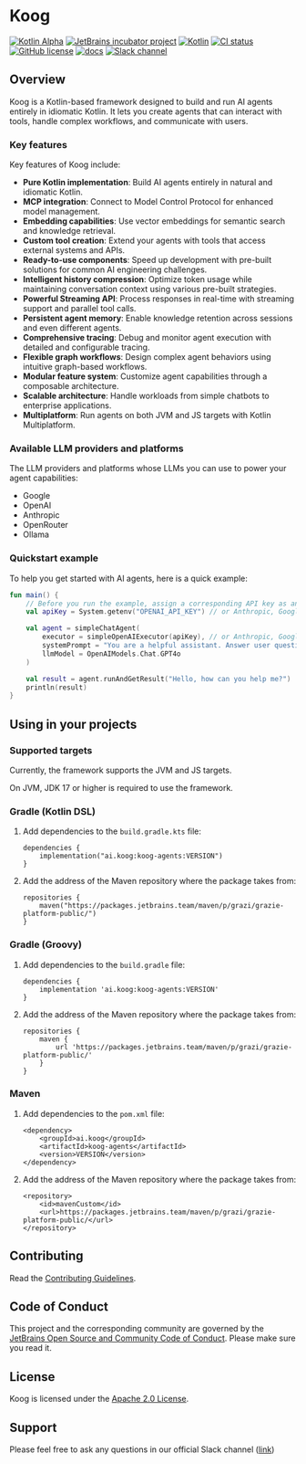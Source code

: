 # Koog

[![Kotlin Alpha](https://kotl.in/badges/alpha.svg)](https://kotlinlang.org/docs/components-stability.html)
[![JetBrains incubator project](https://jb.gg/badges/incubator.svg)](https://github.com/JetBrains#jetbrains-on-github)
[![Kotlin](https://img.shields.io/badge/kotlin-2.1-blue.svg?logo=kotlin)](http://kotlinlang.org)
[![CI status](https://img.shields.io/github/checks-status/JetBrains/koog/main)](https://github.com/JetBrains/koog/actions?query=branch%3Amain)
[![GitHub license](https://img.shields.io/github/license/JetBrains/koog)](LICENSE)
[![docs](https://img.shields.io/badge/documentation-blue)](https://docs.koog.ai)
[![Slack channel](https://img.shields.io/badge/chat-slack-green.svg?logo=slack)](https://kotlinlang.slack.com/messages/koog-agentic-framework/)
<!-- TODO: maven central link -->

## Overview

Koog is a Kotlin-based framework designed to build and run AI agents entirely in idiomatic Kotlin. It lets you create agents that can interact with tools, handle complex workflows, and communicate with users.

### Key features

Key features of Koog include:

- **Pure Kotlin implementation**: Build AI agents entirely in natural and idiomatic Kotlin.
- **MCP integration**: Connect to Model Control Protocol for enhanced model management.
- **Embedding capabilities**: Use vector embeddings for semantic search and knowledge retrieval.
- **Custom tool creation**: Extend your agents with tools that access external systems and APIs.
- **Ready-to-use components**: Speed up development with pre-built solutions for common AI engineering challenges.
- **Intelligent history compression**: Optimize token usage while maintaining conversation context using various pre-built strategies.
- **Powerful Streaming API**: Process responses in real-time with streaming support and parallel tool calls.
- **Persistent agent memory**: Enable knowledge retention across sessions and even different agents.
- **Comprehensive tracing**: Debug and monitor agent execution with detailed and configurable tracing.
- **Flexible graph workflows**: Design complex agent behaviors using intuitive graph-based workflows.
- **Modular feature system**: Customize agent capabilities through a composable architecture.
- **Scalable architecture**: Handle workloads from simple chatbots to enterprise applications.
- **Multiplatform**: Run agents on both JVM and JS targets with Kotlin Multiplatform.

### Available LLM providers and platforms

The LLM providers and platforms whose LLMs you can use to power your agent capabilities:

- Google
- OpenAI
- Anthropic
- OpenRouter
- Ollama

### Quickstart example

To help you get started with AI agents, here is a quick example:

```kotlin
fun main() {
    // Before you run the example, assign a corresponding API key as an environment variable.
    val apiKey = System.getenv("OPENAI_API_KEY") // or Anthropic, Google, OpenRouter, etc.

    val agent = simpleChatAgent(
        executor = simpleOpenAIExecutor(apiKey), // or Anthropic, Google, OpenRouter, etc.
        systemPrompt = "You are a helpful assistant. Answer user questions concisely.",
        llmModel = OpenAIModels.Chat.GPT4o
    )

    val result = agent.runAndGetResult("Hello, how can you help me?")
    println(result)
}
```

## Using in your projects

### Supported targets

Currently, the framework supports the JVM and JS targets.

On JVM, JDK 17 or higher is required to use the framework.

### Gradle (Kotlin DSL)

1. Add dependencies to the `build.gradle.kts` file:

    ```
    dependencies {
        implementation("ai.koog:koog-agents:VERSION")
    }
    ```

2. Add the address of the Maven repository where the package takes from:

    ```
    repositories {
        maven("https://packages.jetbrains.team/maven/p/grazi/grazie-platform-public/")
    }
    ```

### Gradle (Groovy)

1. Add dependencies to the `build.gradle` file:

    ```
    dependencies {
        implementation 'ai.koog:koog-agents:VERSION'
    }
    ```

2. Add the address of the Maven repository where the package takes from:

    ```
    repositories {
        maven {
            url 'https://packages.jetbrains.team/maven/p/grazi/grazie-platform-public/'
        }
    }
    ```

### Maven

1. Add dependencies to the `pom.xml` file:

    ```
    <dependency>
        <groupId>ai.koog</groupId>
        <artifactId>koog-agents</artifactId>
        <version>VERSION</version>
    </dependency>
    ```

2. Add the address of the Maven repository where the package takes from:

    ```
    <repository>
        <id>mavenCustom</id>
        <url>https://packages.jetbrains.team/maven/p/grazi/grazie-platform-public/</url>
    </repository>
    ```

## Contributing
Read the [Contributing Guidelines](CONTRIBUTING.md).

## Code of Conduct
This project and the corresponding community are governed by the [JetBrains Open Source and Community Code of Conduct](https://github.com/jetbrains#code-of-conduct). Please make sure you read it.

## License
Koog is licensed under the [Apache 2.0 License](LICENSE).

## Support

Please feel free to ask any questions in our official Slack channel ([link](https://kotlinlang.slack.com/archives/C08SLB97W23))
